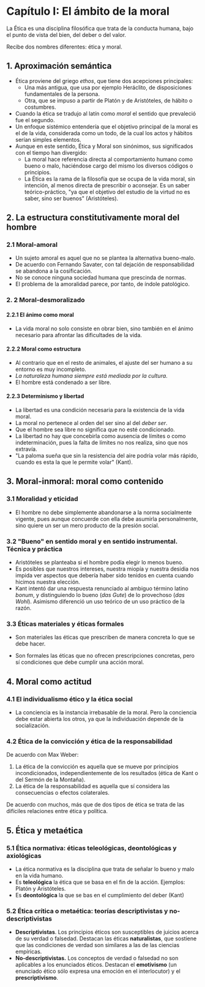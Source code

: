 # Capítulo I: El ámbito de la moral	

La Ética es una disciplina filosófica que trata de la conducta humana, bajo el punto de vista del bien, del deber o del valor.

Recibe dos nombres diferentes: ética y moral.

## 1. Aproximación semántica

- Ética proviene del griego *ethos*, que tiene dos acepciones principales: 
  - Una más antigua, que usa por ejemplo Heráclito, de disposiciones fundamentales de la persona.
  - Otra, que se impuso a partir de Platón y de Aristóteles, de hábito o costumbres.
- Cuando la ética se tradujo al latín como *moral* el sentido que prevaleció fue el segundo.
- Un enfoque sistémico entendería que el objetivo principal de la moral es el de la vida, considerada como un todo, de la cual los actos y hábitos serían simples elementos.
- Aunque en este sentido, Ética y Moral son sinónimos, sus significados con el tiempo han divergido:
  - La moral hace referencia directa al comportamiento humano como bueno o malo, haciéndose cargo del mismo los diversos códigos o principios.
  - La Ética es la rama de la filosofía que se ocupa de la vida moral, sin intención, al menos directa de prescribir o aconsejar. Es un saber teórico-práctico, "ya que el objetivo del estudio de la virtud no es saber, sino ser buenos" (Aristóteles).

## 2. La estructura constitutivamente moral del hombre

### 2.1 Moral-amoral

- Un sujeto amoral es aquel que no se plantea la alternativa bueno-malo.
- De acuerdo con Fernando Savater, con tal dejación de responsabilidad se abandona a la cosificación.
- No se conoce ninguna sociedad humana que prescinda de normas.
- El problema de la amoralidad parece, por tanto, de índole patológico.

### 2. 2 Moral-desmoralizado

#### 2.2.1 El ánimo como moral

- La vida moral no solo consiste en obrar bien, sino también en el ánimo necesario para afrontar las dificultades de la vida.

#### 2.2.2 Moral como estructura

- Al contrario que en el resto de animales, el ajuste del ser humano a su entorno es muy incompleto.
- *La naturaleza humana siempre está mediada por la cultura*.
- El hombre está condenado a ser libre.

#### 2.2.3 Determinismo y libertad

- La libertad es una condición necesaria para la existencia de la vida moral.
- La moral no pertenece al orden del ser sino al del *deber ser*.
- Que el hombre sea libre no significa que no esté condicionado.
- La libertad no hay que concebirla como ausencia de límites o como indeterminación, pues la falta de límites no nos realiza, sino que nos extravía.
- "La paloma sueña que sin la resistencia del aire podría volar más rápido, cuando es esta la que le permite volar" (Kant).



## 3. Moral-inmoral: moral como contenido

### 3.1 Moralidad y eticidad

- El hombre no debe simplemente abandonarse a la norma socialmente vigente, pues aunque concuerde con ella debe asumirla personalmente, sino quiere un ser un mero producto de la presión social.

### 3.2 "Bueno" en sentido moral y en sentido instrumental. Técnica y práctica

- Aristóteles se planteaba si el hombre podía elegir lo menos bueno.
- Es posibles que nuestros intereses, nuestra miopía y nuestra desidia nos impida ver aspectos que debería haber sido tenidos en cuenta cuando hicimos nuestra elección.
- Kant intentó dar una respuesta renunciado al ambiguo término latino *bonum*, y distinguiendo lo bueno (*das Gute*) de lo provechoso (*das Wohl*). Asimismo diferenció un uso teórico de un uso práctico de la razón.

### 3.3 Éticas materiales y éticas formales

- Son materiales las éticas que prescriben de manera concreta lo que se debe hacer.

- Son formales las éticas que no ofrecen prescripciones concretas, pero sí condiciones que debe cumplir una acción moral.

## 4. Moral como actitud

### 4.1 El individualismo ético y la ética social

- La conciencia es la instancia irrebasable de la moral. Pero la conciencia debe estar abierta los otros, ya que la individuación depende de la socialización.

### 4.2 Ética de la convicción y ética de la responsabilidad

De acuerdo con Max Weber:

1. La ética de la convicción es aquella que se mueve por principios incondicionados, independientemente de los resultados (ética de Kant o del Sermón de la Montaña).
2. La ética de la responsabilidad es aquella que sí considera las consecuencias o efectos colaterales.

De acuerdo con muchos, más que de dos tipos de ética se trata de las difíciles relaciones entre ética y política.

## 5. Ética y metaética

### 5.1 Ética normativa: éticas teleológicas, deontológicas y axiológicas

- La ética normativa es la disciplina que trata de señalar lo bueno y malo en la vida humano.
- Es **teleológica** la ética que se basa en el fin de la acción. Ejemplos: Platón y Aristóteles.
- Es **deontológica** la que se bas en el cumplimiento del deber (Kant)

### 5.2 Ética crítica o metaética: teorías descriptivistas y no-descriptivistas

- **Descriptivistas**. Los principios éticos son susceptibles de juicios acerca de su verdad o falsedad. Destacan las éticas **naturalistas**, que sostiene que las condiciones de verdad son similares a las de las ciencias empíricas.
- **No-descriptivistas.** Los conceptos de verdad o falsedad no son aplicables a los enunciados éticos. Destacan el **emotivismo** (un enunciado ético sólo expresa una emoción en el interlocutor) y el **prescriptivismo**.